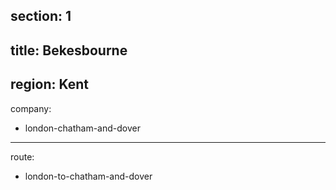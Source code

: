 section: 1
----
title: Bekesbourne
----
region: Kent
----
company:
- london-chatham-and-dover
----
route:
- london-to-chatham-and-dover
